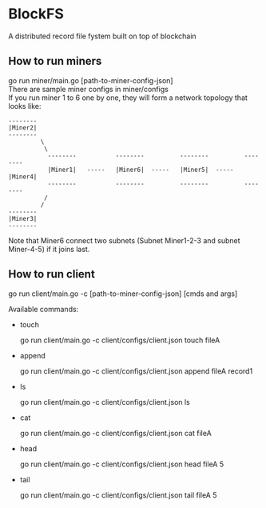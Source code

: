 # BlockFS
A distributed record file fystem built on top of blockchain



## How to run miners
go run miner/main.go [path-to-miner-config-json]  
There are sample miner configs in miner/configs  
If you run miner 1 to 6 one by one, they will form a network topology that looks like:

```
--------
|Miner2|
--------
         \
          \
           --------           --------          --------          --------
           |Miner1|   -----   |Miner6|  -----   |Miner5|  -----   |Miner4|
           --------           --------          --------          --------
          /
         /
--------
|Miner3|
--------
```
Note that Miner6 connect two subnets (Subnet Miner1-2-3 and subnet Miner-4-5) if it joins last.


## How to run client
go run client/main.go -c [path-to-miner-config-json] [cmds and args]

Available commands:
* touch

   go run client/main.go -c client/configs/client.json touch fileA  

* append

   go run client/main.go -c client/configs/client.json append fileA record1  

* ls

   go run client/main.go -c client/configs/client.json ls  

* cat

   go run client/main.go -c client/configs/client.json cat fileA  

* head

   go run client/main.go -c client/configs/client.json head fileA 5  

* tail

   go run client/main.go -c client/configs/client.json tail fileA 5  
